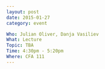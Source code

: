 ```yaml
---
layout: post
date: 2015-01-27
category: event

Who: Julian Oliver, Danja Vasiliev
What: Lecture
Topic: TBA
Time: 4:30pm - 5:20pm
Where: CFA 111
---
```

